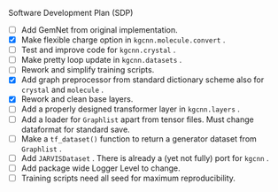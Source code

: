 Software Development Plan (SDP)

* [ ] Add GemNet from original implementation.
* [x] Make flexible charge option in ``kgcnn.molecule.convert`` .
* [ ] Test and improve code for ``kgcnn.crystal`` . 
* [ ] Make pretty loop update in `kgcnn.datasets` .
* [ ] Rework and simplify training scripts.
* [x] Add graph preprocessor from standard dictionary scheme also for ``crystal`` and `molecule` .
* [x] Rework and clean base layers.
* [ ] Add a properly designed transformer layer in ``kgcnn.layers`` .
* [ ] Add a loader for ``Graphlist`` apart from tensor files. Must change dataformat for standard save.
* [ ] Make a ``tf_dataset()`` function to return a generator dataset from `Graphlist` .
* [ ] Add ``JARVISDataset`` . There is already a (yet not fully) port for `kgcnn` .
* [ ] Add package wide Logger Level to change. 
* [ ] Training scripts need all seed for maximum reproducibility.